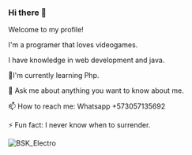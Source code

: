 ### Hi there 👋

Welcome to my profile! 

I'm a programer that loves videogames.

I have knowledge in web development and java.

🌱I'm currently learning Php.

💬 Ask me about anything you want to know about me.

📫 How to reach me: Whatsapp +573057135692

⚡ Fun fact: I never know when to surrender.

![BSK_Electro](https://user-images.githubusercontent.com/59543451/236690966-02a4182e-cd7b-426d-932d-b0a283ae9c05.png)


<!--
**BSKeeper/BSKeeper** is a ✨ _special_ ✨ repository because its `README.md` (this file) appears on your GitHub profile.

Here are some ideas to get you started:

- 🔭 I’m currently working on ...
- 🌱 I’m currently learning ...
- 👯 I’m looking to collaborate on ...
- 🤔 I’m looking for help with ...
- 💬 Ask me about ...
- 📫 How to reach me: ...
- 😄 Pronouns: ...
- ⚡ Fun fact: ...
-->
